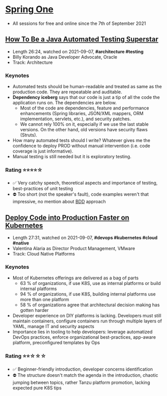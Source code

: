 # [Spring One](https://springone.io/)

- All sessions for free and online since the 7th of September 2021

## [How To Be a Java Automated Testing Superstar](https://springone.io/2021/sessions/how-to-be-a-java-automated-testing-superstar)
- Length 26:24, watched on 2021-09-07, **#architecture #testing**
- Billy Korando as Java Developer Advocate, Oracle
- Track: Architecture

### Keynotes
- Automated tests should be human-readable and treated as same as the production code. They are repeatable and auditable.
- **Dependency iceberg** says that our code is just a tip of all the code the application runs on. The dependencies are below.
  - Most of the code are dependencies, feature and performance enhancements (Spring libraries, JSON/XML mappers, ORM implementation, servlets, etc.), and security patches.
  - We cannot rely 100% on it, especially if we use the last stable versions. On the other hand, old versions have security flaws (Struts).
- How many automated tests should I write? Whatever gives me the confidence to deploy PROD without manual intervention (i.e. code coverage is just informative).
- Manual testing is still needed but it is exploratory testing.

### Rating ⭐⭐⭐⭐☆
- ✅ Very catchy speech, theoretical aspects and importance of testing, best-practices of unit testing
- ⛔ Too short (not the speaker's fault), code examples weren't that impressive, no mention about [BDD](https://en.wikipedia.org/wiki/Behavior-driven_development) approach

## [Deploy Code into Production Faster on Kubernetes](https://springone.io/2021/sessions/modern-application-configuration-in-kubernetes)
- Length 27:31, watched on 2021-09-07, **#devops #kubernetes #cloud #native**
- Valentina Alaria as Director Product Management, VMware
- Track: Cloud Native Platforms

### Keynotes
- Most of Kubernetes offerings are delivered as a bag of parts
  - 63 % of organizations, if use K8S, use as internal platforms or build internal platforms
  - 94 % of organizations, if use K8S, building internal platforms use more than one platform
  - 58 % of organizations agree that architectural decision making has gotten harder
- Developer experience on DIY platforms is lacking. Developers must still maintain containers, configure containers run through multiple layers of YAML, manage IT and security aspects
- Importance lies in tooling to help developers: leverage automatized DevOps practices, enforce organizational best-practices, app-aware platform, preconfigured templates by Ops

### Rating ⭐⭐☆☆☆
- ✅ Beginner-friendly introduction, developer concerns identification
- ⛔ The structure doesn't match the agenda in the introduction, chaotic jumping between topics, rather Tanzu platform promotion, lacking expected pure K8S tips

